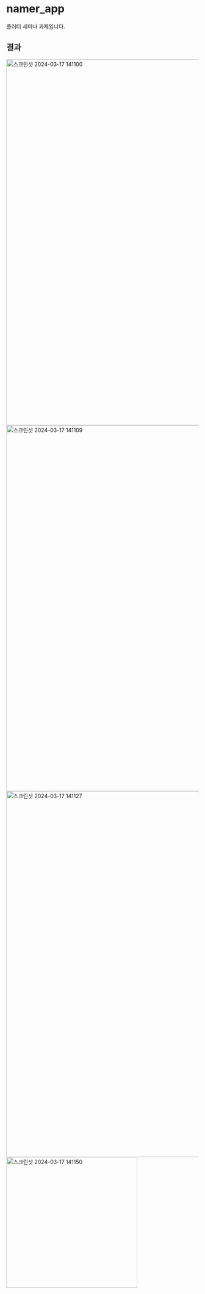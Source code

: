 # namer_app

플러터 세미나 과제입니다.

## 결과

<img width="960" alt="스크린샷 2024-03-17 141100" src="https://github.com/callasio/SPARCS-Newbie-Seminar-Week2/assets/138088339/d4edce8e-cf04-401b-9f4f-a9ff7a5e6b39">

<img width="960" alt="스크린샷 2024-03-17 141109" src="https://github.com/callasio/SPARCS-Newbie-Seminar-Week2/assets/138088339/fec912be-e5a5-4ad6-8b68-ddf33513d1d1">

<img width="960" alt="스크린샷 2024-03-17 141127" src="https://github.com/callasio/SPARCS-Newbie-Seminar-Week2/assets/138088339/cc0d7c54-6518-4552-a0e1-efa73d36782d">

<img width="343" alt="스크린샷 2024-03-17 141150" src="https://github.com/callasio/SPARCS-Newbie-Seminar-Week2/assets/138088339/09c57912-d5b4-4ce7-b9cd-68274ad552ac">

